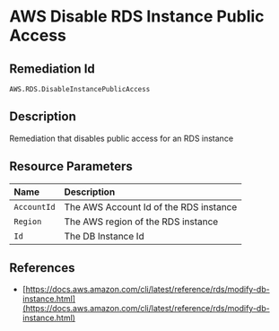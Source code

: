 # AWS Disable RDS Instance Public Access

## Remediation Id

`AWS.RDS.DisableInstancePublicAccess`

## Description

Remediation that disables public access for an RDS instance

## Resource Parameters

| Name | Description |
| :--- | :--- |
| `AccountId` | The AWS Account Id of the RDS instance |
| `Region` | The AWS region of the RDS instance |
| `Id` | The DB Instance Id |

## References

* [https://docs.aws.amazon.com/cli/latest/reference/rds/modify-db-instance.html](https://docs.aws.amazon.com/cli/latest/reference/rds/modify-db-instance.html)

